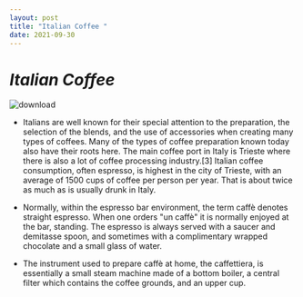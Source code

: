 ```yaml
---
layout: post
title: "Italian Coffee "
date: 2021-09-30
---
```


# _Italian Coffee_
![download](https://user-images.githubusercontent.com/91059332/136302806-4a22c68c-c0af-4658-972e-d81237d32111.jpg)

- Italians are well known for their special attention to the preparation, the selection of the blends, and the use of accessories when creating many types of coffees. Many of the types of coffee preparation known today also have their roots here. The main coffee port in Italy is Trieste where there is also a lot of coffee processing industry.[3] Italian coffee consumption, often espresso, is highest in the city of Trieste, with an average of 1500 cups of coffee per person per year. That is about twice as much as is usually drunk in Italy.

- Normally, within the espresso bar environment, the term caffè denotes straight espresso. When one orders "un caffè" it is normally enjoyed at the bar, standing. The espresso is always served with a saucer and demitasse spoon, and sometimes with a complimentary wrapped chocolate and a small glass of water.

- The instrument used to prepare caffè at home, the caffettiera, is essentially a small steam machine made of a bottom boiler, a central filter which contains the coffee grounds, and an upper cup. 

